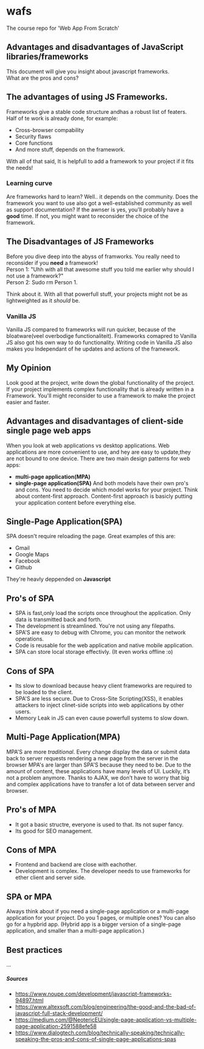 # wafs
The course repo for 'Web App From Scratch'

## Advantages and disadvantages of JavaScript libraries/frameworks
This document will give you insight about javascript frameworks.  
What are the pros and cons?

## The advantages of using JS Frameworks.
Frameworks give a stable code structure andhas a robust list of featers.  
Half of te work is already done, for example:  
* Cross-browser compability
* Security flaws
* Core functions
* And more stuff, depends on the framework.

With all of that said, It is helpfull to add a framework to your project if it fits the needs!

### Learning curve
Are frameworks hard to learn? Well.. it depends on the community.
Does the framework you want to use also got a well-established community as well as support documentation?
If the awnser is yes, you'll probably have a **good** time.
If not, you might want to reconsider the choice of the framework.

## The Disadvantages of JS Frameworks
Before you dive deep into the abyss of framworks. 
You really need to reconsider if you **need** a framework!  
Person 1: "Uhh with all that awesome stuff you told me earlier why should I not use a framework?"  
Person 2: Sudo rm  Person 1.

Think about it. With all that powerfull stuff, your projects might not be as lightweighted as it _should_ be.

### Vanilla JS
Vanilla JS compared to frameworks will run quicker, because of the bloatware(veel overbodige functionaliteit).
Frameworks comapred to Vanilla JS also got his own way to do functionality.
Writing code in Vanilla JS also makes you Independant of he updates and actions of the framework.

## My Opinion
Look good at the project, write down the global functionality of the project.  
If your project implements complex functionality that is already written in a Framework.
You'll might reconsider to use a framework to make the project easier and faster.

## Advantages and disadvantages of client-side single page web apps
When you look at web applications vs desktop applications. 
Web applications are more convenient to use, and hey are easy to update,they are not bound to one device.
There are two main design patterns for web apps: 
* **multi-page application(MPA)** 
* **single-page application(SPA)**
And both models have their own pro's and cons.
You need to decide which model works for your project. Think about content-first approach.
Content-first approach is basicly putting your application content before everything else.

## Single-Page Application(SPA)
SPA doesn't require reloading the page. Great examples of this are:
* Gmail
* Google Maps
* Facebook
* Github

They're heavly deppended on **Javascript**

## Pro's of SPA
* SPA is fast,only load the scripts once throughout the application. Only data is transmitted back and forth.
* The development is streamlined. You're not using any filepaths.
* SPA'S are easy to debug with Chrome, you can monitor the network operations.
* Code is reusable for the web application and native mobile application.
* SPA can store local storage effectivly. (It even works offline :o)

## Cons of SPA
* Its slow to download because heavy client frameworks are required to be loaded to the client.
* SPA'S are less secure. Due to Cross-Site Scripting(XSS), it enables attackers to inject clinet-side scripts into web applications by other users.
* Memory Leak in JS can even cause powerfull systems to slow down.

## Multi-Page Application(MPA)
MPA'S are more _traditional_.
Every change display the data or submit data back to server requests rendering a new page from the server in the browser 
MPA's are larger than SPA'S because they need to be.
Due to the amount of content, these applications have many levels of UI. Luckily, it’s not a problem anymore. Thanks to AJAX, we don’t have to worry that big and complex applications have to transfer a lot of data between server and browser. 

## Pro's of MPA
*  It got a basic structre, everyone is used to that. Its not super fancy.
*  Its good for SEO management.

## Cons of MPA
* Frontend and backend are close with eachother.
* Development is complex. The developer needs to use frameworks for ether client and server side.

## SPA or MPA
Always think about if you need a single-page application or a multi-page application for your project.
Do you 1 pages, or multiple ones?
You can also go for a hypbrid app.
(Hybrid app is a bigger version of a single-page application, and smaller than a multi-page application.)

## Best practices
...


##### Sources
* https://www.noupe.com/development/javascript-frameworks-94897.html
* https://www.altexsoft.com/blog/engineering/the-good-and-the-bad-of-javascript-full-stack-development/
* https://medium.com/@NeotericEU/single-page-application-vs-multiple-page-application-2591588efe58
* https://www.dialogtech.com/blog/technically-speaking/technically-speaking-the-pros-and-cons-of-single-page-applications-spas
